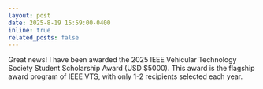 ```yaml
---
layout: post
date: 2025-8-19 15:59:00-0400
inline: true
related_posts: false
---
```


Great news! I have been awarded the 2025 IEEE Vehicular Technology Society Student Scholarship Award (USD $5000). This award is the flagship award program of IEEE VTS, with only 1-2 recipients selected each year.
